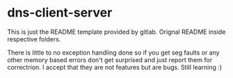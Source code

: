 # dns-client-server

This is just the README template provided by gitlab.
Orignal README inside respective folders.

There is little to no exception handling done so if you get seg faults or any
other memory based errors don't get surprised and just report them for
correctrion. I accept that they are not features but are bugs. Still learning
:)
